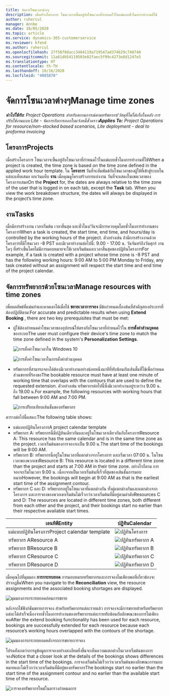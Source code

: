 ```yaml
---
title: จัดการโซนเวลาต่างๆ
description: เมื่อสร้างโครงการ โซนเวลาจะขึ้นอยู่กับโซนเวลาที่กำหนดไว้ในแม่แบบชั่วโมงการทำงานที่ใช้
author: ruhercul
manager: Annbe
ms.date: 10/05/2020
ms.topic: article
ms.service: dynamics-365-customerservice
ms.reviewer: kfend
ms.author: ruhercul
ms.openlocfilehash: 27f58f0dacc3404119a719547ad374629c740740
ms.sourcegitcommit: 11a61db54119503e82faec5f99c4273e8d1247e5
ms.translationtype: HT
ms.contentlocale: th-TH
ms.lasthandoff: 10/16/2020
ms.locfileid: "4085870"
---
```

# <a name="manage-time-zones"></a><span data-ttu-id="52c33-103">จัดการโซนเวลาต่างๆ</span><span class="sxs-lookup"><span data-stu-id="52c33-103">Manage time zones</span></span>

<span data-ttu-id="52c33-104">_**นำไปใช้กับ:** Project Operations สำหรับสถานการณ์ตามทรัพยากร/วัสดุที่ไม่ได้เก็บในคลัง การปรับใช้งานแบบ Lite - จัดการกับการออกใบแจ้งหนี้ชั่วคราว_</span><span class="sxs-lookup"><span data-stu-id="52c33-104">_**Applies To:** Project Operations for resource/non-stocked based scenarios, Lite deployment - deal to proforma invoicing_</span></span>


## <a name="projects"></a><span data-ttu-id="52c33-105">โครงการ</span><span class="sxs-lookup"><span data-stu-id="52c33-105">Projects</span></span>

<span data-ttu-id="52c33-106">เมื่อสร้างโครงการ โซนเวลาจะขึ้นอยู่กับโซนเวลาที่กำหนดไว้ในแม่แบบชั่วโมงการทำงานที่ใช้</span><span class="sxs-lookup"><span data-stu-id="52c33-106">When a project is created, the time zone is based on the time zone defined in the applied work hour template.</span></span> <span data-ttu-id="52c33-107">ใน **โครงการ** วันที่จะสัมพันธ์กับโซนเวลาของผู้ใช้ที่เข้าสู่ระบบในแต่ละแท็บเสมอ ยกเว้นแท็บ **งาน** เมื่อคุณดูโครงสร้างการแบ่งงาน วันที่จะแสดงในเขตเวลาของโครงการเสมอ</span><span class="sxs-lookup"><span data-stu-id="52c33-107">On the **Project** for, the dates are always relative to the time zone of the user that is logged in on each tab, except the **Task** tab. When you view the work breakdown structure, the dates will always be displayed in the project’s time zone.</span></span>

## <a name="tasks"></a><span data-ttu-id="52c33-108">งาน</span><span class="sxs-lookup"><span data-stu-id="52c33-108">Tasks</span></span>

<span data-ttu-id="52c33-109">เมื่อมีการสร้างงาน เวลาเริ่มต้น เวลาสิ้นสุด และชั่วโมง/วันจะมีการควบคุมโดยชั่วโมงการทำงานของโครงการ</span><span class="sxs-lookup"><span data-stu-id="52c33-109">When a task is created, the start time, end time, and hours/day is controlled by the working hours of the project.</span></span> <span data-ttu-id="52c33-110">ตัวอย่างเช่น ถ้ามีการสร้างงานด้วยโครงการที่มีโซนเวลา -8 PST และมีเวลาทำงานต่อไปนี้: 9.00 - 17.00 น. วันจันทร์ถึงวันศุกร์ งานใดๆ ที่สร้างขึ้นโดยไม่มีการมอบหมายจะใช้เวลาเริ่มต้นและเวลาสิ้นสุดของปฏิทินโครงการ</span><span class="sxs-lookup"><span data-stu-id="52c33-110">For example, if a task is created with a project whose time zone is -8 PST and has the following working hours: 9:00 AM to 5:00 PM Monday to Friday, any task created without an assignment will respect the start time and end time of the project calendar.</span></span>

## <a name="manage-resources-with-time-zones"></a><span data-ttu-id="52c33-111">จัดการทรัพยากรด้วยโซนเวลา</span><span class="sxs-lookup"><span data-stu-id="52c33-111">Manage resources with time zones</span></span>

<span data-ttu-id="52c33-112">เพื่อผลลัพธ์ที่แม่นยำและคาดเดาได้เมื่อใช้ **ขยายเวลาการจอง** มีข้อกำหนดเบื้องต้นที่สำคัญสองประการที่ต้องปฏิบัติตาม:</span><span class="sxs-lookup"><span data-stu-id="52c33-112">For accurate and predictable results when using **Extend Booking** , there are two key prerequisites that must be met:</span></span>  

- <span data-ttu-id="52c33-113">ผู้ใช้ต้องกำหนดค่าโซนเวลาของอุปกรณ์ให้ตรงกับโซนเวลาที่กำหนดไว้ใน **การตั้งค่าส่วนบุคคล** ของระบบ</span><span class="sxs-lookup"><span data-stu-id="52c33-113">The user must configure their device's time zone to match the time zone defined in the system's **Personalization Settings**.</span></span>
 
  ![การตั้งค่าโซนเวลาใน Windows 10](media/reconcile-assignments-03.png)

  ![การตั้งค่าโซนเวลาในการตั้งค่าส่วนบุคคล](media/reconcile-assignments-04.png)
 
- <span data-ttu-id="52c33-116">ทรัพยากรที่สามารถจองได้ต้องมีเวลาทำงานอย่างน้อยหนึ่งนาทีที่ทับซ้อนกับเส้นชั้นที่ใช้เพื่อกำหนดส่วนขยายที่ร้องขอ</span><span class="sxs-lookup"><span data-stu-id="52c33-116">The bookable resource must have at least one minute of working time that overlaps with the contours that are used to define the requested extension.</span></span> <span data-ttu-id="52c33-117">ตัวอย่างเช่น ทรัพยากรต่อไปนี้ซึ่งมีเวลาทำงานอยู่ระหว่าง 9.00 น. ถึง 19.00 น.</span><span class="sxs-lookup"><span data-stu-id="52c33-117">For example, the following resources with working hours that fall between 9:00 AM and 7:00 PM.</span></span> 

  ![การเปรียบเทียบเส้นชั้นของทรัพยากร](media/reconcile-assignments-05.png)

<span data-ttu-id="52c33-119">ตารางต่อไปนี้แสดง:</span><span class="sxs-lookup"><span data-stu-id="52c33-119">The following table shows:</span></span>

- <span data-ttu-id="52c33-120">แม่แบบปฏิทินโครงการ</span><span class="sxs-lookup"><span data-stu-id="52c33-120">A project calendar template</span></span>
- <span data-ttu-id="52c33-121">ทรัพยากร A: ทรัพยากรนี้มีปฏิทินเดียวกันและอยู่ในโซนเวลาเดียวกันกับโครงการ</span><span class="sxs-lookup"><span data-stu-id="52c33-121">Resource A: This resource has the same calendar and is in the same time zone as the project.</span></span> <span data-ttu-id="52c33-122">เวลาเริ่มต้นของการจองจะเป็น 9.00 น.</span><span class="sxs-lookup"><span data-stu-id="52c33-122">The start time of the bookings will be 9:00 AM.</span></span>
- <span data-ttu-id="52c33-123">ทรัพยากร B: ทรัพยากรนี้อยู่ในโซนเวลาที่แตกต่างจากโครงการ และเริ่มเวลา 07:00 น. ในโซนเวลาของพวกเขา</span><span class="sxs-lookup"><span data-stu-id="52c33-123">Resource B: This resource is located in a different time zone than the project and starts at 7:00 AM in their time zone.</span></span> <span data-ttu-id="52c33-124">อย่างไรก็ตาม การจองจะเริ่มในเวลา 9.00 น. เนื่องจากเป็นเวลาเริ่มต้นที่เร็วที่สุดของเส้นชั้นการมอบหมาย</span><span class="sxs-lookup"><span data-stu-id="52c33-124">However, the bookings will begin at 9:00 AM as that is the earliest start time of the assignment contour.</span></span>
- <span data-ttu-id="52c33-125">ทรัพยากร C และ D: ทรัพยากรอยู่ในโซนเวลาที่แตกต่างกัน ทั้งคู่แตกต่างกันและแตกต่างจากโครงการ และการจองของพวกเขาเริ่มต้นไม่เร็วกว่าเวลาเริ่มต้นที่มีอยู่ตามลำดับ</span><span class="sxs-lookup"><span data-stu-id="52c33-125">Resources C and D: The resources are located in different time zones, both different from each other and the project, and their bookings start no earlier than their respective available start times.</span></span>

|<span data-ttu-id="52c33-126">เอนทิตี</span><span class="sxs-lookup"><span data-stu-id="52c33-126">Entity</span></span>  |<span data-ttu-id="52c33-127">ปฏิทิน</span><span class="sxs-lookup"><span data-stu-id="52c33-127">Calendar</span></span>  |
|-|-|
|<span data-ttu-id="52c33-128">แม่แบบปฏิทินโครงการ</span><span class="sxs-lookup"><span data-stu-id="52c33-128">Project calendar template</span></span>   | ![ปฏิทินโครงการ](media/reconcile-assignments-06.png) |
|<span data-ttu-id="52c33-130">ทรัพยากร A</span><span class="sxs-lookup"><span data-stu-id="52c33-130">Resource A</span></span>  | ![ปฏิทินทรัพยากร A](media/reconcile-assignments-06.png) |
|<span data-ttu-id="52c33-132">ทรัพยากร B</span><span class="sxs-lookup"><span data-stu-id="52c33-132">Resource B</span></span>  |  ![ปฏิทินทรัพยากร B](media/reconcile-assignments-07.png) |
|<span data-ttu-id="52c33-134">ทรัพยากร C</span><span class="sxs-lookup"><span data-stu-id="52c33-134">Resource C</span></span>  |  ![ปฏิทินทรัพยากร C](media/reconcile-assignments-08.png) |
|<span data-ttu-id="52c33-136">ทรัพยากร D</span><span class="sxs-lookup"><span data-stu-id="52c33-136">Resource D</span></span>  | ![ปฏิทินทรัพยากร D](media/reconcile-assignments-09.png)  |
 
<span data-ttu-id="52c33-138">เมื่อคุณไปที่มุมมอง **การกระทบยอด** การมอบหมายทรัพยากรและการจองไมเพียงพอที่เกี่ยวข้องจะปรากฏขึ้น</span><span class="sxs-lookup"><span data-stu-id="52c33-138">When you navigate to the **Reconciliation** view, the resource assignments and the associated booking shortages are displayed.</span></span>

![มุมมองการกระทบยอดก่อนการขยาย](media/reconcile-assignments-10.png)

<span data-ttu-id="52c33-140">หลังจากใช้ฟังก์ชันขยายการจอง สำหรับทรัพยากรแต่ละรายแล้ว การจองจะมีการขยายสำหรับทรัพยากรแต่ละได้สำเร็จเนื่องจากชั่วโมงการทำงานของทรัพยากรแต่ละรายทับซ้อนกับลักษณะของการไม่เพียงพอ</span><span class="sxs-lookup"><span data-stu-id="52c33-140">After the extend booking functionality has been used for each resource, bookings are successfully extended for each resource because each resource’s working hours overlapped with the contours of the shortage.</span></span>

![มุมมองการกระทบยอดหลังจากการขยายการจอง](media/reconcile-assignments-11.png) 

<span data-ttu-id="52c33-142">โปรดสังเกตว่าการดูข้อมูลการจองอย่างละเอียดยิ่งขึ้นจะเห็นความแตกต่างในเวลาเริ่มต้นของการจอง</span><span class="sxs-lookup"><span data-stu-id="52c33-142">Notice that a closer look at the details of the bookings shows differences in the start time of the bookings.</span></span> <span data-ttu-id="52c33-143">การจองเริ่มต้นไม่เร็วกว่าเวลาเริ่มต้นของลักษณะการมอบหมายและไม่เร็วกว่าเวลาเริ่มต้นที่มีอยู่ของทรัพยากร</span><span class="sxs-lookup"><span data-stu-id="52c33-143">The bookings start no earlier than the start time of the assignment contour and no earlier than the available start time of the resource.</span></span>

![การจองทรัพยากรใหม่ในตารางกำหนดการ](media/reconcile-assignments-12.png)
